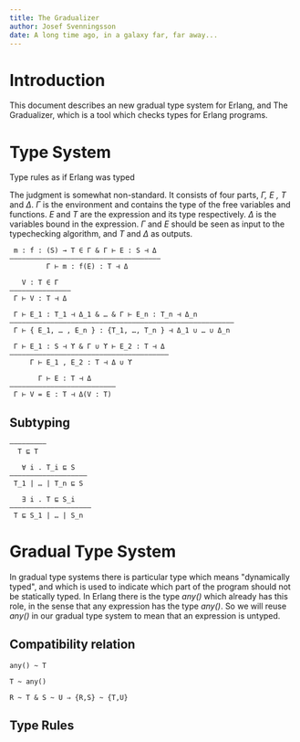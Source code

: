 ```yaml
---
title: The Gradualizer
author: Josef Svenningsson
date: A long time ago, in a galaxy far, far away...
---
```


# Introduction

This document describes an new gradual type system for Erlang, and The
Gradualizer, which is a tool which checks types for Erlang programs.

# Type System

Type rules as if Erlang was typed

The judgment is somewhat non-standard. It consists of four parts,
*Γ, E , T* and *Δ*. *Γ* is the environment and contains
the type of the free variables and functions. *E* and *T* are the
expression and its type respectively. *Δ* is the variables bound
in the expression. *Γ* and *E* should be seen as input to the
typechecking algorithm, and *T* and *Δ* as outputs.


     m : f : (S) → T ∈ Γ & Γ ⊢ E : S ⊣ Δ
    —————————————————————————————————————
             Γ ⊢ m : f(E) : T ⊣ Δ

       V : T ∈ Γ
    ———————————————
     Γ ⊢ V : T ⊣ Δ

     Γ ⊢ E_1 : T_1 ⊣ Δ_1 & … & Γ ⊢ E_n : T_n ⊣ Δ_n
    ———————————————————————————————————————————————————————
     Γ ⊢ { E_1, … , E_n } : {T_1, …, T_n } ⊣ Δ_1 ∪ … ∪ Δ_n

     Γ ⊢ E_1 : S ⊣ ϒ & Γ ∪ ϒ ⊢ E_2 : T ⊣ Δ
    ———————————————————————————————————————
         Γ ⊢ E_1 , E_2 : T ⊣ Δ ∪ ϒ

           Γ ⊢ E : T ⊣ Δ
    ——————————————————————————
     Γ ⊢ V = E : T ⊣ Δ(V : T)

## Subtyping

    —————————
      T ⊑ T

       ∀ i . T_i ⊑ S
    ———————————————————
     T_1 | … | T_n ⊑ S

       ∃ i . T ⊑ S_i
    ————————————————————
     T ⊑ S_1 | … | S_n

# Gradual Type System

In gradual type systems there is particular type which means
"dynamically typed", and which is used to indicate which part of the
program should not be statically typed. In Erlang there is the type
*any()* which already has this role, in the sense that any expression
has the type *any()*. So we will reuse *any()* in our gradual type
system to mean that an expression is untyped.

## Compatibility relation

    any() ~ T

    T ~ any()

    R ~ T & S ~ U ⇒ {R,S} ~ {T,U}

## Type Rules
